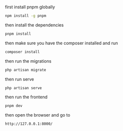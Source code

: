 first install pnpm globally
```bash
npm install -g pnpm
```

then install the dependencies
```bash
pnpm install
```

then make sure you have the composer installed and run
```bash
composer install
```

then run the migrations
```bash
php artisan migrate
```


then run serve
```bash
php artisan serve
```

then run the frontend
```bash
pnpm dev
```

then open the browser and go to
```bash
http://127.0.0.1:8000/
```